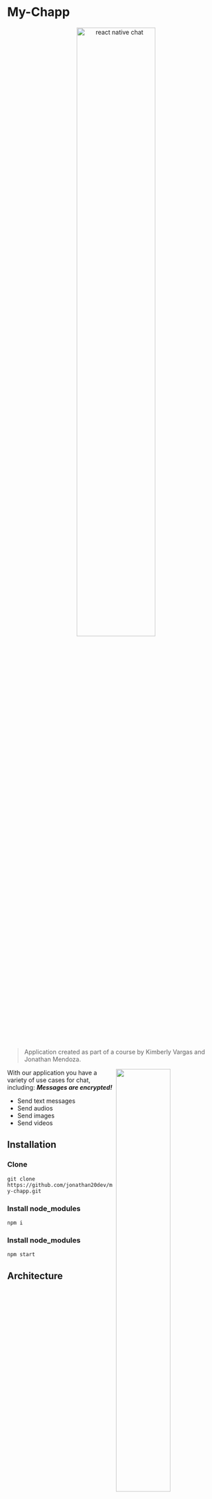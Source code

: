 # My-Chapp 

<p align="center">
  <a href="https://github.com/jonathan20dev/my-chapp"><img src="https://i.imgur.com/SRkDlFX.png" alt="react native chat" width="60%" /></a>
</p>

> Application created as part of a course 
> by Kimberly Vargas and Jonathan Mendoza.


<img align="right" src="https://getstream.imgix.net/images/chat/chattutorialart@3x.png?auto=format,enhance" width="50%" />



With our application you have a variety of use cases for chat, including:
***Messages are encrypted!***
- Send text messages
- Send audios
- Send images
- Send videos

## Installation

### Clone

`git clone https://github.com/jonathan20dev/my-chapp.git`

### Install node_modules

`npm i`

### Install node_modules

`npm start`

## Architecture

<p align="center">
  <a href="https://user-images.githubusercontent.com/84600029/193169216-53e3c01c-0f87-4d79-b720-6303b4b52001.png"><img src="https://user-images.githubusercontent.com/84600029/193169216-53e3c01c-0f87-4d79-b720-6303b4b52001.png" alt="react native chat" width="50%" />
  </a>
</p>

## Authors 👍✨

| <img src="https://media-exp1.licdn.com/dms/image/C5603AQFIcEFL-NSfqA/profile-displayphoto-shrink_800_800/0/1627255607401?e=1669852800&v=beta&t=voVrrkA8xxrczDIkoYV21BwMfLU3z4yRKtKf17SBVZs" alt="react native chat" width="200px" />  | <img src="https://media-exp1.licdn.com/dms/image/D4E35AQFSR6tlHszb7A/profile-framedphoto-shrink_200_200/0/1663436772487?e=1665108000&v=beta&t=zEFR8hum6XrX9JLPPXNgfGYesY49fqk9B4YXUspcyQc" alt="react native chat" width="200px" />  |
| :------------: | :------------: |
|  *Kimberly Vargas* | *Jonathan Mendoza*  |



**Quick Links**

- [React JS](https://reactjs.org/)
- [Mui](https://mui.com/material-ui/getting-started/overview/)
- [Firebase](https://firebase.google.com/)
- [Moment](https://momentjs.com/)
- [Crypto JS](https://github.com/brix/crypto-js)
